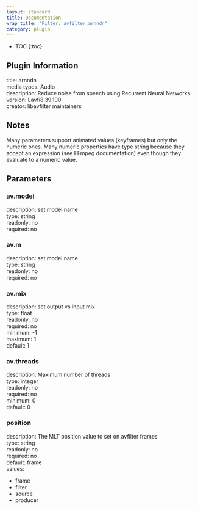 ```yaml
---
layout: standard
title: Documentation
wrap_title: "Filter: avfilter.arnndn"
category: plugin
---
```

* TOC
{:toc}

## Plugin Information

title: arnndn  
media types:
Audio  
description: Reduce noise from speech using Recurrent Neural Networks.  
version: Lavfi8.39.100  
creator: libavfilter maintainers  

## Notes

Many parameters support animated values (keyframes) but only the numeric ones. Many numeric properties have type string because they accept an expression (see FFmpeg documentation) even though they evaluate to a numeric value.

## Parameters

### av.model

  
description:
set model name  
type: string  
readonly: no  
required: no  

### av.m

  
description:
set model name  
type: string  
readonly: no  
required: no  

### av.mix

  
description:
set output vs input mix  
type: float  
readonly: no  
required: no  
minimum: -1  
maximum: 1  
default: 1  

### av.threads

  
description:
Maximum number of threads  
type: integer  
readonly: no  
required: no  
minimum: 0  
default: 0  

### position

  
description:
The MLT position value to set on avfilter frames  
type: string  
readonly: no  
required: no  
default: frame  
values:  

* frame
* filter
* source
* producer

